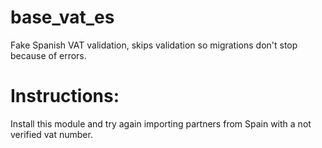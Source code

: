 # base_vat_es

Fake Spanish VAT validation, skips validation so migrations don't stop because of errors.

# Instructions:

Install this module and try again importing partners from Spain with a not verified vat number.
